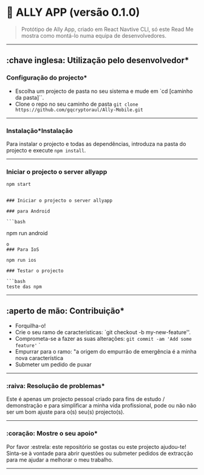 # **:triangular_flag_on_post: ALLY APP** (versão 0.1.0)


> Protótipo de Ally App, criado em React Navtive CLI, só este Read Me mostra como montá-lo numa equipa de desenvolvedores.

---


## **:chave inglesa: Utilização pelo desenvolvedor***

### **Configuração do projecto***

- Escolha um projecto de pasta no seu sistema e mude em `cd [caminho da pasta]``.
- Clone o repo no seu caminho de pasta `git clone https://github.com/gqcryptoraul/Ally-Mobile.git`

---

### **Instalação***Instalação

Para instalar o projecto e todas as dependências, introduza na pasta do projecto e execute `npm install`.

---

### Iniciar o projecto o server allyapp

```bash
npm start
```
```

### Iniciar o projecto o server allyapp

### para Android

```bash

```
npm run android   

```
o 
### Para IoS

npm run ios

### Testar o projecto

```bash
teste das npm
```

---


## **:aperto de mão: Contribuição***

- Forquilha-o!
- Crie o seu ramo de características: `git checkout -b my-new-feature''.
- Comprometa-se a fazer as suas alterações: `git commit -am 'Add some feature'` `
- Empurrar para o ramo: "a origem do empurrão de emergência é a minha nova característica
- Submeter um pedido de puxar

---


### **:raiva: Resolução de problemas***

Este é apenas um projecto pessoal criado para fins de estudo / demonstração e para simplificar a minha vida profissional, pode ou não
não ser um bom ajuste para o(s) seu(s) projecto(s).

---

### **:coração: Mostre o seu apoio***

Por favor :estrela: este repositório se gostas ou este projecto ajudou-te!\
Sinta-se à vontade para abrir questões ou submeter pedidos de extracção para me ajudar a melhorar o meu trabalho.


---



